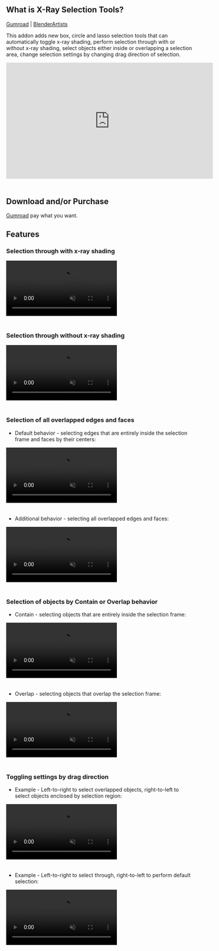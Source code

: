 #

## What is X-Ray Selection Tools?

[Gumroad](https://captain-cirno.gumroad.com/l/DaLdj&src=BA) | [BlenderArtists](https://blenderartists.org/t/x-ray-selection-tools/1212316)

This addon adds new box, circle and lasso selection tools that can automatically toggle x-ray shading, perform
selection through with or without x-ray shading, select objects either inside or overlapping a selection area, 
change selection settings by changing drag direction of selection.

<iframe style="padding-bottom: 20px" width="560" height="315" src="http://www.youtube.com/embed/1v01p2No0n8" title="YouTube video player" 
frameborder="0" allow="accelerometer; autoplay; clipboard-write; encrypted-media; gyroscope; 
picture-in-picture" allowfullscreen></iframe>

## Download and/or Purchase

[Gumroad](https://captain-cirno.gumroad.com/l/DaLdj&src=BA) pay what you want.

## Features
### Selection through with x-ray shading
<video style="padding-bottom: 20px" controls autoplay muted loop>
  <source src="/videos/mesh_select_through_with_xray.mp4" type="video/mp4">
Your browser does not support the video tag.
</video>

### Selection through without x-ray shading
<video style="padding-bottom: 20px" controls autoplay muted loop>
  <source src="/videos/mesh_select_through_without_xray.mp4" type="video/mp4">
Your browser does not support the video tag.
</video>

### Selection of all overlapped edges and faces

* Default behavior - selecting edges that are entirely inside the selection frame and faces by their centers:
<video style="padding-bottom: 20px" controls autoplay muted loop>
  <source src="/videos/mesh_select_edges_faces_default.mp4" type="video/mp4">
Your browser does not support the video tag.
</video>

* Additional behavior - selecting all overlapped edges and faces:
<video style="padding-bottom: 20px" controls autoplay muted loop>
  <source src="/videos/mesh_select_edges_faces_all.mp4" type="video/mp4">
Your browser does not support the video tag.
</video>

### Selection of objects by Contain or Overlap behavior

* Contain - selecting objects that are entirely inside the selection frame:
<video style="padding-bottom: 20px" controls autoplay muted loop>
  <source src="/videos/object_select_contain.mp4" type="video/mp4">
Your browser does not support the video tag.
</video>

* Overlap - selecting objects that overlap the selection frame:
<video style="padding-bottom: 20px" controls autoplay muted loop>
  <source src="/videos/object_select_overlap.mp4" type="video/mp4">
Your browser does not support the video tag.
</video>

### Toggling settings by drag direction

* Example - Left-to-right to select overlapped objects, right-to-left to select objects enclosed by selection region:
<video style="padding-bottom: 20px" controls autoplay muted loop>
  <source src="/videos/object_select_direction.mp4" type="video/mp4">
Your browser does not support the video tag.
</video>

* Example - Left-to-right to select through, right-to-left to perform default selection:
<video style="padding-bottom: 20px" controls autoplay muted loop>
  <source src="/videos/mesh_select_direction.mp4" type="video/mp4">
Your browser does not support the video tag.
</video>